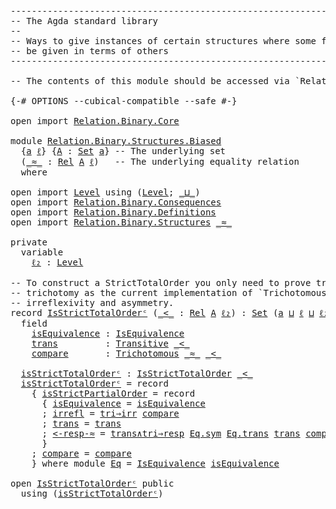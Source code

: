 <pre class="Agda"><a id="1" class="Comment">------------------------------------------------------------------------</a>
<a id="74" class="Comment">-- The Agda standard library</a>
<a id="103" class="Comment">--</a>
<a id="106" class="Comment">-- Ways to give instances of certain structures where some fields can</a>
<a id="176" class="Comment">-- be given in terms of others</a>
<a id="207" class="Comment">------------------------------------------------------------------------</a>

<a id="281" class="Comment">-- The contents of this module should be accessed via `Relation.Binary`.</a>

<a id="355" class="Symbol">{-#</a> <a id="359" class="Keyword">OPTIONS</a> <a id="367" class="Pragma">--cubical-compatible</a> <a id="388" class="Pragma">--safe</a> <a id="395" class="Symbol">#-}</a>

<a id="400" class="Keyword">open</a> <a id="405" class="Keyword">import</a> <a id="412" href="Relation.Binary.Core.html" class="Module">Relation.Binary.Core</a>

<a id="434" class="Keyword">module</a> <a id="441" href="Relation.Binary.Structures.Biased.html" class="Module">Relation.Binary.Structures.Biased</a>
  <a id="477" class="Symbol">{</a><a id="478" href="Relation.Binary.Structures.Biased.html#478" class="Bound">a</a> <a id="480" href="Relation.Binary.Structures.Biased.html#480" class="Bound">ℓ</a><a id="481" class="Symbol">}</a> <a id="483" class="Symbol">{</a><a id="484" href="Relation.Binary.Structures.Biased.html#484" class="Bound">A</a> <a id="486" class="Symbol">:</a> <a id="488" href="Agda.Primitive.html#388" class="Primitive">Set</a> <a id="492" href="Relation.Binary.Structures.Biased.html#478" class="Bound">a</a><a id="493" class="Symbol">}</a> <a id="495" class="Comment">-- The underlying set</a>
  <a id="519" class="Symbol">(</a><a id="520" href="Relation.Binary.Structures.Biased.html#520" class="Bound Operator">_≈_</a> <a id="524" class="Symbol">:</a> <a id="526" href="Relation.Binary.Core.html#896" class="Function">Rel</a> <a id="530" href="Relation.Binary.Structures.Biased.html#484" class="Bound">A</a> <a id="532" href="Relation.Binary.Structures.Biased.html#480" class="Bound">ℓ</a><a id="533" class="Symbol">)</a>   <a id="537" class="Comment">-- The underlying equality relation</a>
  <a id="575" class="Keyword">where</a>

<a id="582" class="Keyword">open</a> <a id="587" class="Keyword">import</a> <a id="594" href="Level.html" class="Module">Level</a> <a id="600" class="Keyword">using</a> <a id="606" class="Symbol">(</a><a id="607" href="Agda.Primitive.html#742" class="Postulate">Level</a><a id="612" class="Symbol">;</a> <a id="614" href="Agda.Primitive.html#961" class="Primitive Operator">_⊔_</a><a id="617" class="Symbol">)</a>
<a id="619" class="Keyword">open</a> <a id="624" class="Keyword">import</a> <a id="631" href="Relation.Binary.Consequences.html" class="Module">Relation.Binary.Consequences</a>
<a id="660" class="Keyword">open</a> <a id="665" class="Keyword">import</a> <a id="672" href="Relation.Binary.Definitions.html" class="Module">Relation.Binary.Definitions</a>
<a id="700" class="Keyword">open</a> <a id="705" class="Keyword">import</a> <a id="712" href="Relation.Binary.Structures.html" class="Module">Relation.Binary.Structures</a> <a id="739" href="Relation.Binary.Structures.Biased.html#520" class="Bound Operator">_≈_</a>

<a id="744" class="Keyword">private</a>
  <a id="754" class="Keyword">variable</a>
    <a id="767" href="Relation.Binary.Structures.Biased.html#767" class="Generalizable">ℓ₂</a> <a id="770" class="Symbol">:</a> <a id="772" href="Agda.Primitive.html#742" class="Postulate">Level</a>

<a id="779" class="Comment">-- To construct a StrictTotalOrder you only need to prove transitivity and</a>
<a id="854" class="Comment">-- trichotomy as the current implementation of `Trichotomous` subsumes</a>
<a id="925" class="Comment">-- irreflexivity and asymmetry.</a>
<a id="957" class="Keyword">record</a> <a id="IsStrictTotalOrderᶜ"></a><a id="964" href="Relation.Binary.Structures.Biased.html#964" class="Record">IsStrictTotalOrderᶜ</a> <a id="984" class="Symbol">(</a><a id="985" href="Relation.Binary.Structures.Biased.html#985" class="Bound Operator">_&lt;_</a> <a id="989" class="Symbol">:</a> <a id="991" href="Relation.Binary.Core.html#896" class="Function">Rel</a> <a id="995" href="Relation.Binary.Structures.Biased.html#484" class="Bound">A</a> <a id="997" href="Relation.Binary.Structures.Biased.html#767" class="Generalizable">ℓ₂</a><a id="999" class="Symbol">)</a> <a id="1001" class="Symbol">:</a> <a id="1003" href="Agda.Primitive.html#388" class="Primitive">Set</a> <a id="1007" class="Symbol">(</a><a id="1008" href="Relation.Binary.Structures.Biased.html#478" class="Bound">a</a> <a id="1010" href="Agda.Primitive.html#961" class="Primitive Operator">⊔</a> <a id="1012" href="Relation.Binary.Structures.Biased.html#480" class="Bound">ℓ</a> <a id="1014" href="Agda.Primitive.html#961" class="Primitive Operator">⊔</a> <a id="1016" href="Relation.Binary.Structures.Biased.html#997" class="Bound">ℓ₂</a><a id="1018" class="Symbol">)</a> <a id="1020" class="Keyword">where</a>
  <a id="1028" class="Keyword">field</a>
    <a id="IsStrictTotalOrderᶜ.isEquivalence"></a><a id="1038" href="Relation.Binary.Structures.Biased.html#1038" class="Field">isEquivalence</a> <a id="1052" class="Symbol">:</a> <a id="1054" href="Relation.Binary.Structures.html#1550" class="Record">IsEquivalence</a>
    <a id="IsStrictTotalOrderᶜ.trans"></a><a id="1072" href="Relation.Binary.Structures.Biased.html#1072" class="Field">trans</a>         <a id="1086" class="Symbol">:</a> <a id="1088" href="Relation.Binary.Definitions.html#2007" class="Function">Transitive</a> <a id="1099" href="Relation.Binary.Structures.Biased.html#985" class="Bound Operator">_&lt;_</a>
    <a id="IsStrictTotalOrderᶜ.compare"></a><a id="1107" href="Relation.Binary.Structures.Biased.html#1107" class="Field">compare</a>       <a id="1121" class="Symbol">:</a> <a id="1123" href="Relation.Binary.Definitions.html#3185" class="Function">Trichotomous</a> <a id="1136" href="Relation.Binary.Structures.Biased.html#520" class="Bound Operator">_≈_</a> <a id="1140" href="Relation.Binary.Structures.Biased.html#985" class="Bound Operator">_&lt;_</a>

  <a id="IsStrictTotalOrderᶜ.isStrictTotalOrderᶜ"></a><a id="1147" href="Relation.Binary.Structures.Biased.html#1147" class="Function">isStrictTotalOrderᶜ</a> <a id="1167" class="Symbol">:</a> <a id="1169" href="Relation.Binary.Structures.html#6732" class="Record">IsStrictTotalOrder</a> <a id="1188" href="Relation.Binary.Structures.Biased.html#985" class="Bound Operator">_&lt;_</a>
  <a id="1194" href="Relation.Binary.Structures.Biased.html#1147" class="Function">isStrictTotalOrderᶜ</a> <a id="1214" class="Symbol">=</a> <a id="1216" class="Keyword">record</a>
    <a id="1227" class="Symbol">{</a> <a id="1229" href="Relation.Binary.Structures.html#6805" class="Field">isStrictPartialOrder</a> <a id="1250" class="Symbol">=</a> <a id="1252" class="Keyword">record</a>
      <a id="1265" class="Symbol">{</a> <a id="1267" href="Relation.Binary.Structures.html#4373" class="Field">isEquivalence</a> <a id="1281" class="Symbol">=</a> <a id="1283" href="Relation.Binary.Structures.Biased.html#1038" class="Field">isEquivalence</a>
      <a id="1303" class="Symbol">;</a> <a id="1305" href="Relation.Binary.Structures.html#4407" class="Field">irrefl</a> <a id="1312" class="Symbol">=</a> <a id="1314" href="Relation.Binary.Consequences.html#4844" class="Function">tri⇒irr</a> <a id="1322" href="Relation.Binary.Structures.Biased.html#1107" class="Field">compare</a>
      <a id="1336" class="Symbol">;</a> <a id="1338" href="Relation.Binary.Structures.html#4447" class="Field">trans</a> <a id="1344" class="Symbol">=</a> <a id="1346" href="Relation.Binary.Structures.Biased.html#1072" class="Field">trans</a>
      <a id="1358" class="Symbol">;</a> <a id="1360" href="Relation.Binary.Structures.html#4482" class="Field">&lt;-resp-≈</a> <a id="1369" class="Symbol">=</a> <a id="1371" href="Relation.Binary.Consequences.html#6164" class="Function">trans∧tri⇒resp</a> <a id="1386" href="Relation.Binary.Structures.html#1622" class="Function">Eq.sym</a> <a id="1393" href="Relation.Binary.Structures.html#1648" class="Function">Eq.trans</a> <a id="1402" href="Relation.Binary.Structures.Biased.html#1072" class="Field">trans</a> <a id="1408" href="Relation.Binary.Structures.Biased.html#1107" class="Field">compare</a>
      <a id="1422" class="Symbol">}</a>
    <a id="1428" class="Symbol">;</a> <a id="1430" href="Relation.Binary.Structures.html#6857" class="Field">compare</a> <a id="1438" class="Symbol">=</a> <a id="1440" href="Relation.Binary.Structures.Biased.html#1107" class="Field">compare</a>
    <a id="1452" class="Symbol">}</a> <a id="1454" class="Keyword">where</a> <a id="1460" class="Keyword">module</a> <a id="1467" href="Relation.Binary.Structures.Biased.html#1467" class="Module">Eq</a> <a id="1470" class="Symbol">=</a> <a id="1472" href="Relation.Binary.Structures.html#1550" class="Module">IsEquivalence</a> <a id="1486" href="Relation.Binary.Structures.Biased.html#1038" class="Field">isEquivalence</a>

<a id="1501" class="Keyword">open</a> <a id="1506" href="Relation.Binary.Structures.Biased.html#964" class="Module">IsStrictTotalOrderᶜ</a> <a id="1526" class="Keyword">public</a>
  <a id="1535" class="Keyword">using</a> <a id="1541" class="Symbol">(</a><a id="1542" href="Relation.Binary.Structures.Biased.html#1147" class="Function">isStrictTotalOrderᶜ</a><a id="1561" class="Symbol">)</a>
</pre>